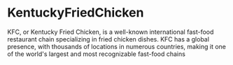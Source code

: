 # KentuckyFriedChicken
KFC, or Kentucky Fried Chicken, is a well-known international fast-food restaurant chain specializing in fried chicken dishes. KFC has a global presence, with thousands of locations in numerous countries, making it one of the world's largest and most recognizable fast-food chains
